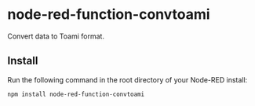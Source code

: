 node-red-function-convtoami
========================

Convert data to Toami format.

Install
-------

Run the following command in the root directory of your Node-RED install:

    npm install node-red-function-convtoami
